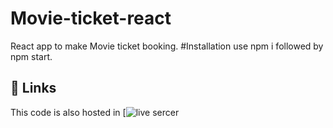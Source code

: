 # Movie-ticket-react
React app to make Movie ticket booking.
#Installation
use npm i followed by npm start.
## 🔗 Links
This code is also hosted in
[![live sercer](https://movie-ticket-booking-1.netlify.app/)
